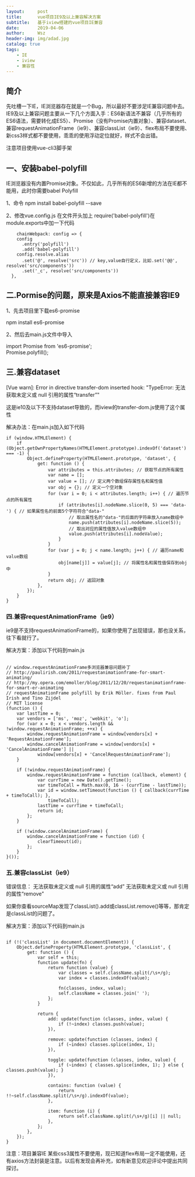```yaml
---
layout:     post
title:      vue项目IE9及以上兼容解决方案
subtitle:   基于iview搭建的vue项目IE兼容
date:       2019-04-06
author:     Wsz
header-img: img/adad.jpg
catalog: true
tags:
    - IE
    - iview
    - 兼容性
---
```


## 简介

先吐槽一下IE，IE浏览器存在就是一个Bug，所以最好不要涉足IE兼容问题中去。  
IE9及以上兼容问题主要从一下几个方面入手：ES6新语法不兼容（几乎所有的ES6语法，需要转化成ES5）、Promise（没有Promise内置对象）、兼容dataset、兼容requestAnimationFrame（ie9）、兼容classList（ie9）、flex布局不要使用、新css3样式都不要使用，乖乖的使用浮动定位就好，样式不会出错。

注意项目使用vue-cli3脚手架

## 一、安装babel-polyfill

  IE浏览器没有内置Promise对象。不仅如此，几乎所有的ES6新增的方法在IE都不能用，此时你需要babel Polyfill  

  1、命令 npm install babel-polyfill --save  

  2、修改vue.config.js
    在文件开头加上
    require('babel-polyfill')在module.exports中加一下代码  
```
    chainWebpack: config => {
    config
      .entry('polyfill')
      .add('babel-polyfill')
    config.resolve.alias
      .set('@', resolve('src')) // key,value自行定义，比如.set('@@', resolve('src/components'))
      .set('_c', resolve('src/components'))  
  },
```

## 二.Pormise的问题，原来是Axios不能直接兼容IE9

1、先去项目里下载es6-promise

npm install es6-promise

  2、然后去main.js文件中导入

import Promise from 'es6-promise';  
Promise.polyfill();

## 三.兼容dataset

 [Vue warn]: Error in directive transfer-dom inserted hook: "TypeError: 无法获取未定义或 null 引用的属性“transfer”"  

这是ie10及以下不支持dataset导致的，而iview的transfer-dom.js使用了这个属性  

解决办法：在main.js加入如下代码

``` 
if (window.HTMLElement) {  
    if (Object.getOwnPropertyNames(HTMLElement.prototype).indexOf('dataset') === -1) {
        Object.defineProperty(HTMLElement.prototype, 'dataset', {
            get: function () {
                var attributes = this.attributes; // 获取节点的所有属性
                var name = [];
                var value = []; // 定义两个数组保存属性名和属性值
                var obj = {}; // 定义一个空对象
                for (var i = 0; i < attributes.length; i++) { // 遍历节点的所有属性
                    if (attributes[i].nodeName.slice(0, 5) === 'data-') { // 如果属性名的前面5个字符符合"data-"
                        // 取出属性名的"data-"的后面的字符串放入name数组中
                        name.push(attributes[i].nodeName.slice(5));
                        // 取出对应的属性值放入value数组中
                        value.push(attributes[i].nodeValue);
                    }
                }
                for (var j = 0; j < name.length; j++) { // 遍历name和value数组
                    obj[name[j]] = value[j]; // 将属性名和属性值保存到obj中
                }
                return obj; // 返回对象
            },
        });
    }
}
```

### 四.兼容requestAnimationFrame（ie9）

ie9是不支持requestAnimationFrame的，如果你使用了出现错误，那也没关系，往下看就行了。

解决方案：添加以下代码到main.js

```

// window.requestAnimationFrame多浏览器兼容问题补丁
// http://paulirish.com/2011/requestanimationframe-for-smart-animating/
// http://my.opera.com/emoller/blog/2011/12/20/requestanimationframe-for-smart-er-animating
// requestAnimationFrame polyfill by Erik Möller. fixes from Paul Irish and Tino Zijdel
// MIT license
(function () {
    var lastTime = 0;
    var vendors = ['ms', 'moz', 'webkit', 'o'];
    for (var x = 0; x < vendors.length && !window.requestAnimationFrame; ++x) {
        window.requestAnimationFrame = window[vendors[x] + 'RequestAnimationFrame'];
        window.cancelAnimationFrame = window[vendors[x] + 'CancelAnimationFrame'] ||
            window[vendors[x] + 'CancelRequestAnimationFrame'];
    }

    if (!window.requestAnimationFrame) {
        window.requestAnimationFrame = function (callback, element) {
            var currTime = new Date().getTime();
            var timeToCall = Math.max(0, 16 - (currTime - lastTime));
            var id = window.setTimeout(function () { callback(currTime + timeToCall); },
                timeToCall);
            lastTime = currTime + timeToCall;
            return id;
        };
    }

    if (!window.cancelAnimationFrame) {
        window.cancelAnimationFrame = function (id) {
            clearTimeout(id);
        };
    }
}());

```

### 五.兼容classList（ie9）

错误信息：
无法获取未定义或 null 引用的属性“add”
无法获取未定义或 null 引用的属性“remove”  

如果你查看sourceMap发现了classList().add或classList.remove()等等，那肯定是classList的问题了。  

解决方案：添加以下代码到main.js

```

if (!('classList' in document.documentElement)) {
    Object.defineProperty(HTMLElement.prototype, 'classList', {
        get: function () {
            var self = this;
            function update(fn) {
                return function (value) {
                    var classes = self.className.split(/\s+/g);
                    var index = classes.indexOf(value);

                    fn(classes, index, value);
                    self.className = classes.join(' ');
                };
            }

            return {
                add: update(function (classes, index, value) {
                    if (!~index) classes.push(value);
                }),

                remove: update(function (classes, index) {
                    if (~index) classes.splice(index, 1);
                }),

                toggle: update(function (classes, index, value) {
                    if (~index) { classes.splice(index, 1); } else { classes.push(value); }
                }),

                contains: function (value) {
                    return !!~self.className.split(/\s+/g).indexOf(value);
                },

                item: function (i) {
                    return self.className.split(/\s+/g)[i] || null;
                },
            };
        },
    });
}
```

注意：项目兼容IE 某些css3属性不要使用，现已知道flex布局一定不能使用，还有axios方法封装是注意。以后有发现会再补充，如有新意见欢迎评论中提出共同探讨。
